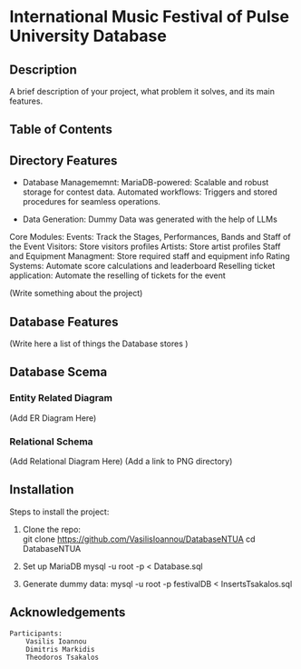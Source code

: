 # International Music Festival of Pulse University Database

## Description  
A brief description of your project, what problem it solves, and its main features.

## Table of Contents  

## Directory Features
 - Database Managememnt:
        MariaDB-powered: Scalable and robust storage for contest data.
        Automated workflows: Triggers and stored procedures for seamless operations.

 - Data Generation: 
        Dummy Data was generated with the help of LLMs
 
  Core Modules:
        Events: Track the Stages, Performances, Bands and Staff of the Event
        Visitors: Store visitors profiles
        Artists: Store artist profiles
        Staff and Equipment Managment: Store required staff and equipment info 
        Rating Systems: Automate score calculations and leaderboard
        Reselling ticket application: Automate the reselling of tickets for the event

 (Write something about the project)

## Database Features

 (Write here a list of things the Database stores )

## Database Scema
### Entity Related Diagram

 (Add ER Diagram Here)

### Relational Schema

 (Add Relational Diagram Here)
 (Add a link to PNG directory)

## Installation  
Steps to install the project:  
1. Clone the repo:  
    git clone https://github.com/VasilisIoannou/DatabaseNTUA
    cd DatabaseNTUA

2. Set up MariaDB
    mysql -u root -p < Database.sql

3. Generate dummy data:
    mysql -u root -p festivalDB < InsertsTsakalos.sql

## Acknowledgements 
    Participants: 
        Vasilis Ioannou 
        Dimitris Markidis
        Theodoros Tsakalos
